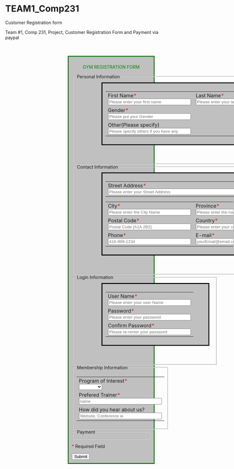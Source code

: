 # TEAM1_Comp231
Customer Registration form

Team #1, Comp 231, Project, Customer Registration Form and Payment via paypal

<!DOCTYPE html PUBLIC "-//W3C//DTD XHTML 1.0 Transitional//EN" "http://www.w3.org/TR/xhtml1/DTD/xhtml1-transitional.dtd">
<html xmlns="http://www.w3.org/1999/xhtml">

<head>
<meta content="text/html; charset=utf-8" http-equiv="Content-Type" />
<title>Comp 231 Team 1 Project</title>
<link rel="stylesheet" type="text/css" href="validateForm.css"/> 
<style type="text/css">
.div1{
	margin:auto;width:50%;border:3px solid green;padding:10px;
	margin-top:50px;background-color:silver;
	margin-bottom:100px;
	margin-right:50px;
	margin-left:200px
   }
   .div2{
	margin:auto;width:73%;border:3px solid black;padding:10px;
	margin-top:5px;background-color:silver;
	margin-bottom:50px;
	margin-right:50px;
	margin-left:80px
   }
   .div3{
	margin:auto;width:73%;border:3px solid black;padding:10px; 
	margin-top:5px;background-color:silver;
	margin-bottom:50px;
	margin-right:50px;
	margin-left:80px
   }
   .div4{
	margin:auto;width:73%;border:3px solid black;padding:10px; 
	margin-top:5px;background-color:silver;
	margin-bottom:50px;
	margin-right:50px;
	margin-left:80px
   }

.div5{
	margin:auto;width:73%;border:3px solid black;padding:10px; 
	margin-top:5px;background-color:silver;
	margin-bottom:50px;
	margin-right:50px;
	margin-left:80px
   }
.redReq {
	color: #FF0000;
}
.auto-style1 {
	margin-right: 0px;
}
</style>

</head>
<script type="text/javascript" src="validateForm.js"></script>
<body>
<div class="div1">
<p align="center" style="color:green">GYM REGISTRATION FORM</p>
<form action="/action_page.php" method="post">

<fieldset>
<legend>Personal Information</legend>
<div class="div2">
<table>
<tr>
<td>
First Name<span class="redReq">*</span><br/>
<input type="text" name="fname" id="firstName" placeholder="Please enter your first name" size="30" maxlength="100"/>
</td>
<td>
Last Name<span class="redReq">*</span><br/>
<input type="text" name="lname" id="lastName" placeholder="Please enter your last name" size="30"maxlength="100"/>
</td>
</tr>
<tr>
<td>
Gender<span class="redReq">*</span><br/>
<input type="text" name="gender" id="genderType" placeholder="Please put your Gender" size="30" maxlength="6"/>
</td>
</tr>
<tr>
<td>
Other(Please specify)<br/>
<input type="text" name="otherInputType" placeholder="Please specify others if you have any" size="30"maxlength="100"/>
</td>
</tr>
</table>
  </div>
</fieldset>

<fieldset>
<legend>Contact Information</legend>
<div class="div3">
<table>
<tr>
<td style="width: 378px">
Street Address<span class="redReq">*</span><br/>
<input type="text" name="streetAddress" id="streetAddress" placeholder="Please enter your Street Address" size="30" maxlength="100" style="width: 486px"/>
</td>
</tr>
</table>
<table class="auto-style1" style="width: 409px">
<tr>
<td>
City<span class="redReq">*</span><br/>
<input type="text" name="cityName" id="cityName" placeholder="Please enter the City Name" size="30"maxlength="100"/>
</td>
<td>
Province<span class="redReq">*</span><br/>

<input type="text" name="province" id="provinceName" placeholder="Please enter the name of the province" style="width: 238px"/> 
</td>
</tr>
<tr>
<td>
Postal Code<span class="redReq">*</span><br/>
<input type="text" name="postalCodeForm" id="postalCode" placeholder="Postal Code [A1A 2B2]" size="30"maxlength="100"/>
</td>
<td>
Country<span class="redReq">*</span><br/>
<input type="text" name="countryName" id="countryName" placeholder="Please enter your country" size="30"maxlength="100" style="width: 238px"/>
</td>
</tr>
<tr>
<td>Phone<span class="redReq">*</span><br/>
<input type="text" name="phone" id="phone" placeholder="416-999-1234" size="30"maxlength="100"/>
</td>
<td>E-mail<span class="redReq">*</span><br/>
<input type="text" name="email" id="email" placeholder="yourEmail@email.com" size="30"maxlength="100"/>
</td>
</tr>
</table>
</div>
</fieldset>

<fieldset>
<legend>Login Information</legend>
<div class="div4">
<table>
<tr>
<td>
User Name<span class="redReq">*</span><br/>
<input type="text" name="userName" id="userName" placeholder="Please enter your user Name" size="30" maxlength="100"/>
</td>
</tr>
<tr>
<td>
Password<span class="redReq">*</span><br/>
<input type="text" name="userPassword" id="userPassword" placeholder="Please enter your password" size="30"maxlength="100"/>
</td></tr>
<tr><td>
Confirm Password<span class="redReq">*</span><br/>
<input type="text" name="userConfirmPassword" id="confirmPassword" placeholder="Please re-renter your password" size="30"maxlength="100"/>
</td>
</tr>
</table>
</div>
</fieldset>

<fieldset>
<legend>Membership Information</legend>
<div class="div5">
<table>
<tr>

<td>
Program of Interest<span class="redReq">*</span><br/>
<select name="programOfInterest" id="programOfInterest" placeholder="name">
  <option value=""></option>
  <option value="Gold">Gold</option>
  <option value="Silver">Silver</option>
  <option value="Platinum">Platinum</option>
</select>
</td>
</tr>
<tr>
<td>
Prefered Trainer<span class="redReq">*</span><br/>
<input type="text" name="preferredTrainer" id="PreferredTrainer" placeholder="name" size="30" maxlength="100"/>
</td>
</tr>
<tr>
<td>
How did you hear about us?<br/>
<input type="text" name="reference" id="reference" placeholder="Website, Conference ie" size="30"maxlength="100"/>
</td>
</tr>
</table>
</div>
</fieldset>
<fieldset>
<legend>Payment</legend>
<div id="paypal-button-container"></div>
</fieldset>

</form>

<p><span class="redReq">*</span> Required Field</p>
<input type="submit" value="Submit" onclick="validateForm()"/>

</div>
<script>
function validateForm()
	{
		// ===========Returns the element that has the ID attribute with the specified value===========
    	var first_name = document.getElementById("firstName");	//First name
        var last_name = document.getElementById("lastName");	//Last name
        var gender = document.getElementById("genderType");	//Gender
        var street_address = document.getElementById("streetAddress");	//Street address
        var city_name = document.getElementById("cityName");	//City
        var postal_code = document.getElementById("postalCode");	//Postal code	
        var province_name = document.getElementById("provinceName");	//Province
        var password = document.getElementById("userPassword");	//Password (first field)					
        var confirm_password = document.getElementById("confirmPassword");	// Confirm password                
        var email_address = document.getElementById("email");	//Email address		  
        var user_name = document.getElementById("userName"); // login user name
        var country_name = document.getElementById("countryName");	//country name
        var phone_number = document.getElementById("phone");	// phone 
        var program_of_interest = document.getElementById("programOfInterest");	// program of interest
        var preferred_trainer = document.getElementById("PreferredTrainer");	// preferred trainer
        		
		//=============search pattern============================================
        var first_name_regex = "^[A-Z]{1,}[a-z]*";	//First name and Last name 
        var postal_code_regex = "[A-Za-z][0-9][A-Za-z] ?[0-9][A-Za-z][0-9]"; //postal code
        var phone_number_regex = "[0-9]{10}";	// phone number
        var email_address_regex = "[a-z0-9]+@[a-z0-9]+\.[a-z]{2,3}$";	// email address
        var password_regex = "^(?=.*?[a-z])(?=.*?[0-9])(?=.*?[./]).{8,12}$";	// password
        
		// Checking the first name field if its empty or not
        if (first_name.value.length == 0)
        	{
            	alert("Your First name can not be empty");
                return false;
            }
		// Checking the first name field character limit
        if (first_name.value.length < 15) 
        	{
        		alert("Your First Name MUST contain at least 15 characters or more");
                return false;
            }
        // searching the first name and checking the first character is upper case or not
        if (first_name.value.match(first_name_regex) == null) 
        	{
                alert("First character of your FIRST name MUST be a UPPER case");
                return false;
            }
        // Checking the last name field if its empty or not
        if (last_name.value.length == 0) 
        	{
            	alert("Your Last name can not be empty");
                return false;
            }
        // checking character limit of the last name field
        if (last_name.value.length < 15) 
        	{
                alert("Your Last Name MUST contain at least 15 characters or more");
                return false;
            }
        // searching the last name and checking the first character is upper case or not
        if (last_name.value.match(first_name_regex) == null) 
        	{
                alert("First character of your LAST name MUST be a UPPER case");
                return false;
            }
        // checking if gender field is empty or not
        if (gender.value.length == 0)
        	{
        		alert ("Please put your Gender");
        		return false;
        	}
        // checking if street address field is empty or not
         if (street_address.value.length == 0) 
          	{
                alert("Please enter your home address.");
                return false;
            }
        // checking the city field is empty or not
        if (city_name.value.length == 0) 
         	{
                alert("Please enter the city.");
                return false;
            }
        // checking the format for postal code
        if (postal_code.value.match(postal_code_regex) == null) 
            {
                alert("Postal code is in the wrong format. Please put a valid format: A9A 9A9");
                return false;
            }
        // checking the province field is empty or not 
        if (province_name.value.length == 0) 
         	{
                alert("Please enter the name of your province");
                return false;
            }
        // checking country name field
        if (country_name.value.length == 0)
        {
        	alert("Please enter the name of country");
        	return false;
        }
        // checking the phone number for 10 digits
        if (phone_number.value.match(phone_number_regex) == null)
        	{	
        		alert ("Please enter the right formar phone number. It has to be 10 digits");
        		return false;
        	}
       	// checking the format of the email address
        if (email_address.value.length == 0) 
            {
            	alert("Please enter your email address!");
                return false;
            }
        if (email_address.value.match(email_address_regex) == null) 
            {
                alert("Please verify your email address is in the correct order or not!!!");
                return false;
            }
         // checking login user name is empty or not
        if (user_name.value.length == 0)
        	{
        		alert("Your login name can not be empty");
        		return false;
        	}
        //checking user password fields
        if (password.value.length == 0) 
            {
            	alert("Please enter your password.");
                return false;
            }
        //verifying passowrd policy
        if (password.value.match(password_regex) == null) 
            {
            	alert("Password field length must be 8 to 12 characters and must include numbers, dot (.) and back slash (/).");
                return false;
            }
		// matching this field with password field
        if (password.value != confirm_password.value) 
            {
            	alert("password and confirm password do not match");
                return false;
            }              
     			//checking user program of interest fields
        if (program_of_interest.value.length == 0) 
            {
            	alert("Please enter your preferred area");
               return false;
            }
		//checking user preferred campus fields
        if (preferred_trainer.value.length == 0) 
            {
            	alert("Please enter your Preferred trainer name");
                return false;
            }
		
    	alert("You have successfully submitted your information, we will assess and get back to you soon");
	}
</script>
<script src="checkout.js"></script>



<script>

    // Render the PayPal button

    paypal.Button.render({

        // Set your environment

        env: 'sandbox', // sandbox | production

        // Specify the style of the button

        style: {
            label: 'pay',
            size:  'small', // small | medium | large | responsive
            shape: 'rect',   // pill | rect
            color: 'gold'   // gold | blue | silver | black
        },

        // PayPal Client IDs - replace with your own
        // Create a PayPal app: https://developer.paypal.com/developer/applications/create

        client: {
            sandbox:    'AZDxjDScFpQtjWTOUtWKbyN_bDt4OgqaF4eYXlewfBP4-8aqX3PiV8e1GWU6liB2CUXlkA59kJXE7M6R',
            production: '<insert production client id>'
        },

        // Wait for the PayPal button to be clicked

        payment: function(data, actions) {
            return actions.payment.create({
                payment: {
                    transactions: [
                        {
                            amount: { total: '0.01', currency: 'USD' }
                        }
                    ]
                }
            });
        },

        // Wait for the payment to be authorized by the customer

        onAuthorize: function(data, actions) {
            return actions.payment.execute().then(function() {
                window.alert('Payment Complete!');
            });
        }
 }, '#paypal-button-container');

</script>
</body>
</html>
